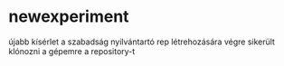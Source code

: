 # newexperiment
újabb kísérlet a szabadság nyilvántartó rep létrehozására
végre sikerült klónozni a gépemre a repository-t